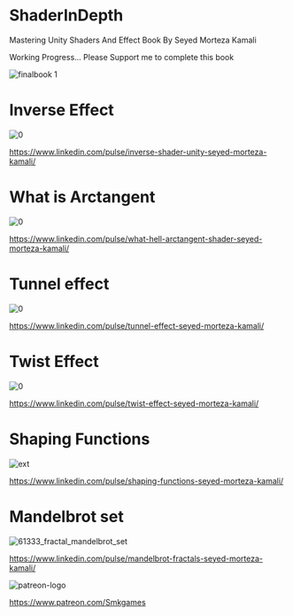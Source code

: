 # ShaderInDepth

Mastering Unity Shaders And Effect Book
By Seyed Morteza Kamali

Working Progress...
Please Support me to complete this book


![finalbook 1](https://user-images.githubusercontent.com/16706911/52147821-1fee7700-267d-11e9-9e58-1444c1503f09.png)

# Inverse Effect

![0](https://user-images.githubusercontent.com/16706911/52147098-ec125200-267a-11e9-8c02-26d41918e66c.png)

https://www.linkedin.com/pulse/inverse-shader-unity-seyed-morteza-kamali/

# What is Arctangent

![0](https://user-images.githubusercontent.com/16706911/52147112-fc2a3180-267a-11e9-8a7a-c26c33546287.png)

https://www.linkedin.com/pulse/what-hell-arctangent-shader-seyed-morteza-kamali/


# Tunnel effect


![0](https://user-images.githubusercontent.com/16706911/52147137-0d733e00-267b-11e9-9015-465f43b55741.jpg)

https://www.linkedin.com/pulse/tunnel-effect-seyed-morteza-kamali/


# Twist Effect

![0](https://user-images.githubusercontent.com/16706911/52147078-dbfa7280-267a-11e9-9b66-9a058f761375.jpg)

https://www.linkedin.com/pulse/twist-effect-seyed-morteza-kamali/


# Shaping Functions

![ext](https://user-images.githubusercontent.com/16706911/52397331-520f3700-2aca-11e9-8ecf-6024abb30546.jpg)

https://www.linkedin.com/pulse/shaping-functions-seyed-morteza-kamali/


# Mandelbrot set

![61333_fractal_mandelbrot_set](https://user-images.githubusercontent.com/16706911/52397317-3a37b300-2aca-11e9-8b29-14cb67584b2a.jpg)

https://www.linkedin.com/pulse/mandelbrot-fractals-seyed-morteza-kamali/





![patreon-logo](https://user-images.githubusercontent.com/16706911/52148282-6bedeb80-267e-11e9-9ac2-1c2de45e0063.png)

https://www.patreon.com/Smkgames


